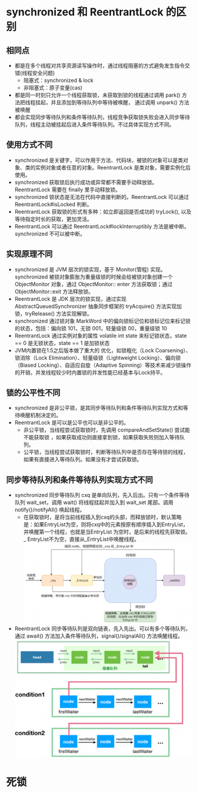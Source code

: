 # synchronized 和 ReentrantLock 的区别

## 相同点

- 都是在多个线程对共享资源读写操作时，通过线程阻塞的方式避免发生指令交错(线程安全问题)
    - 阻塞式：synchronized & lock
    - 非阻塞式：原子变量(cas)
- 都是同一时刻只允许一个线程获取锁，未获取到锁的线程通过调用 park() 方法把线程挂起，并且添加到等待队列中等待被唤醒， 通过调用 unpark() 方法被唤醒
- 都会实现同步等待队列和条件等待队列，线程竞争获取锁失败会进入同步等待队列，线程主动被挂起后进入条件等待队列。不过具体实现方式不同。

## 使用方式不同

- synchronized 是关键字，可以作用于方法、代码块，被锁的对象可以是类对象、类的实例对象或者任意的对象。ReentrantLock 是类对象，需要实例化后使用。
- synchronized 获取锁后执行成功或异常都不需要手动释放锁。ReentrantLock 需要在 finally 里手动释放锁。
- synchronized 锁状态是无法在代码中直接判断的。ReentrantLock 可以通过 ReentrantLock#isLocked 判断。
- ReentrantLock 获取锁的形式有多种：如立即返回是否成功的 tryLock(), 以及等待指定时长的获取，更加灵活。
- ReentrantLock 可以通过 ReentrantLock#lockInterruptibly 方法是被中断。synchronized 不可以被中断。

## 实现原理不同

- synchronized 是 JVM 层次的锁实现，基于 Monitor(管程) 实现。synchronized 被锁对象膨胀为重量级锁的时候会给被锁对象创建一个 ObjectMonitor 对象，通过 ObjectMonitor::
  enter 方法获取锁；通过 ObjectMonitor::exit 方法释放锁。
- ReentrantLock 是 JDK 层次的锁实现，通过实现 AbstractQueuedSynchronizer 抽象同步框架的 tryAcquire() 方法实现加锁，tryRelease() 方法实现解锁。
- synchronized 通过锁对象 MarkWord 中的偏向锁标记位和锁标记位来标记锁的状态，包括：偏向锁 101，无锁 001，轻量级锁 00，重量级锁 10
- ReentrantLock 通过实例对象的属性 volatile int state 来标记锁状态，state == 0 是无锁状态，state == 1 是加锁状态
- JVM内置锁在1.5之后版本做了重大的 优化，如锁粗化（Lock Coarsening）、锁消除（Lock Elimination）、轻量级锁（Lightweight Locking）、偏向锁（Biased
  Locking）、自适应自旋（Adaptive Spinning）等技术来减少锁操作的开销，并发线程较少时内置锁的并发性能已经基本与Lock持平。

## 锁的公平性不同

- synchronized 是非公平锁，是其同步等待队列和条件等待队列实现方式和等待唤醒机制决定的。
- ReentrantLock 是可以是公平也可以是非公平的。
    - 非公平锁，当线程尝试获取锁时，先调用 compareAndSetState() 尝试能不能获取锁 ，如果获取成功则直接拿到锁，如果获取失败则加入等待队列。
    - 公平锁，当线程尝试获取锁时，判断等待队列中是否存在等待锁的线程，如果有直接进入等待队列。如果没有才尝试获取锁。

## 同步等待队列和条件等待队列实现方式不同

- synchronized 同步等待队列 cxq 是单向队列，先入后出。只有一个条件等待队列 wait_set，调用 wait() 将线程挂起并加入到 wait_set 尾部。调用 notify()/notifyAll() 唤起线程。
    - 在获取锁时，是将当前线程插入到cxq的头部，而释放锁时，默认策略是：如果EntryList为空，则将cxq中的元素按原有顺序插入到EntryList，并唤醒第一个线程，也就是当EntryList 为空时，是后来的线程先获取锁。_
      EntryList不为空，直接从_EntryList中唤醒线程。
      ![img.png](./../../resources/image/concurrency/synchronized等待队列.png)
- ReentrantLock 同步等待队列是双向链表，先入先出。可以有多个等待队列，通过 await() 方法加入条件等待队列，signal()/signalAll() 方法唤醒线程。
  ![img.png](./../../resources/image/concurrency/ReentrantLock等待队列.png)

# 死锁
